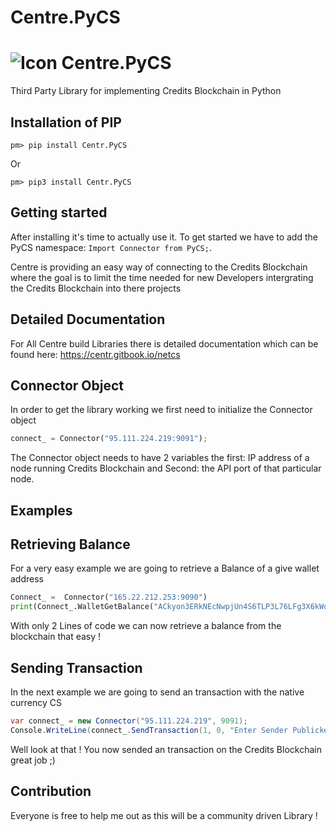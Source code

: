 # Centre.PyCS
# ![Icon](https://centr.tech/wp-content/uploads/CENTR-Concept-Logo-1.png) Centre.PyCS
Third Party Library for implementing Credits Blockchain in Python

## Installation of PIP
```
pm> pip install Centr.PyCS 
```
Or
```
pm> pip3 install Centr.PyCS 
```

## Getting started

After installing it's time to actually use it. To get started we have to add the PyCS namespace:  `Import Connector from PyCS;`.

Centre is providing an easy way of connecting to the Credits Blockchain where the goal is to limit the time needed for new Developers intergrating the Credits Blockchain into there projects

## Detailed Documentation

For All Centre build Libraries there is detailed documentation which can be found here:
https://centr.gitbook.io/netcs

## Connector Object

In order to get the library working we first need to initialize the Connector object
```python
connect_ = Connector("95.111.224.219:9091");
```
The Connector object needs to have 2 variables the first: IP address of a node running Credits Blockchain and Second: the API port of that particular node.

## Examples
Retrieving Balance
--
For a very easy example we are going to retrieve a Balance of a give wallet address
```python
Connect_ =  Connector("165.22.212.253:9090")
print(Connect_.WalletGetBalance("ACkyon3ERkNEcNwpjUn4S6TLP3L76LFg3X6kWoJx82dK"))
```
With only 2 Lines of code we can now retrieve a balance from the blockchain that easy !

Sending Transaction
--
In the next example we are going to send an transaction with the native currency CS
```csharp
var connect_ = new Connector("95.111.224.219", 9091);
Console.WriteLine(connect_.SendTransaction(1, 0, "Enter Sender Publickey", "Enter Sender Privatekey", "Enter Receiver Publickey"));
```
Well look at that ! You now sended an transaction on the Credits Blockchain great job ;)

## Contribution

Everyone is free to help me out as this will be a community driven Library !
